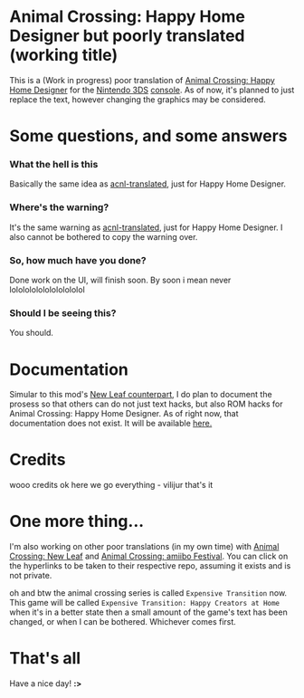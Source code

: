 # Animal Crossing: Happy Home Designer but poorly translated (working title)
This is a (Work in progress) poor translation of [Animal Crossing: Happy Home Designer](https://en.wikipedia.org/wiki/Animal_Crossing:_Happy_Home_Designer) for the [Nintendo 3DS](https://en.wikipedia.org/wiki/Nintendo_3DS) [console](https://en.wikipedia.org/wiki/Video_game_console). As of now, it's planned to just replace the text, however changing the graphics may be considered.

# Some questions, and some answers

### What the hell is this
Basically the same idea as [acnl-translated](https://github.com/vilijur/acnl-translated), just for Happy Home Designer.

### Where's the warning?
It's the same warning as [acnl-translated](https://github.com/vilijur/acnl-translated#warning), just for Happy Home Designer. I also cannot be bothered to copy the warning over.

### So, how much have you done?
Done work on the UI, will finish soon. By soon i mean never lololololololololololol

### Should I be seeing this?
You should.

# Documentation
Simular to this mod's [New Leaf counterpart](https://github.com/vilijur/acnl-translated), I do plan to document the prosess so that others can do not just text hacks, but also ROM hacks for Animal Crossing: Happy Home Designer. As of right now, that documentation does not exist. It will be available [here.](https://github.com/vilijur/achhd-translated/wiki)

# Credits
wooo credits
ok here we go
everything - vilijur
that's it

# One more thing...
I'm also working on other poor translations (in my own time) with [Animal Crossing: New Leaf](https://github.com/vilijur/acnl-translated) and [Animal Crossing: amiibo Festival](https://github.com/vilijur/acaf-translated). You can click on the hyperlinks to be taken to their respective repo, assuming it exists and is not private.

oh and btw the animal crossing series is called `Expensive Transition` now. This game will be called `Expensive Transition: Happy Creators at Home` when it's in a better state then a small amount of the game's text has been changed, or when I can be bothered. Whichever comes first.

# That's all
Have a nice day! **:>**
